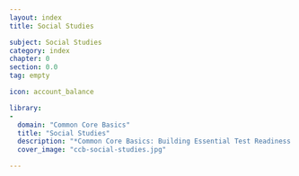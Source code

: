 ```yaml
---
layout: index
title: Social Studies

subject: Social Studies
category: index
chapter: 0
section: 0.0
tag: empty

icon: account_balance

library:
-
  domain: "Common Core Basics"
  title: "Social Studies"
  description: "*Common Core Basics: Building Essential Test Readiness Skills, Science* will help you learn or strengthen the skills and concepts you need when you take any Common Core State Standards-aligned science test. The book's instructional content is based on the National Science Education Standards of the National Academy of Sciences."
  cover_image: "ccb-social-studies.jpg"

---
```

